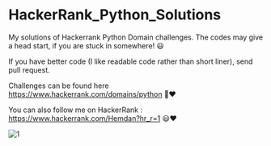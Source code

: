 # HackerRank_Python_Solutions
My solutions of Hackerrank Python Domain challenges. The codes may give a head start, if you are stuck in somewhere!  :smiley:

If you have better code (I like readable code rather than short liner), send pull request.

Challenges can be found here https://www.hackerrank.com/domains/python :muscle::heart:

You can also follow me on HackerRank : https://www.hackerrank.com/Hemdan?hr_r=1 :smiley::heart:

![1](https://user-images.githubusercontent.com/40190772/45329786-6aeadf00-b562-11e8-9bb8-2c7656bbf08e.PNG)
